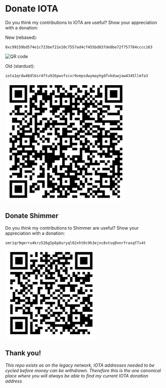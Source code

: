 Donate IOTA
===========

Do you think my contributions to IOTA are useful? Show your appreciation with a donation:

New (rebased):

    0xc99159bd574e1c723bef21e10c7557ad4cf455bd837de8be72f757784cccc163

![QR code](https://github.com/user-attachments/assets/3ec39db7-afea-4ccd-9e2f-c7ec298b94a2)



Old (stardust):

    iota1qrdw48dl6sr4ftu926pwvfscxr9vmpsdwymayhgdfvkduwjaw4345llmfa3

![QR code](qr15.png)


Donate Shimmer
--------------

Do you think my contributions to Shimmer are useful? Show your appreciation with a donation:


    smr1qr9qmrru4krz526g5p6p8uryql02xht0c9k3ejnc8vtsq8nnrfrasqf7s4t

![QR code](shimmer.png)


Thank you!
----------

<i>This repo exists as on the legacy network, IOTA addresses needed to be cycled before money can be withdrawn. Therefore this is the one canonical place where you will
always be able to find my current IOTA donation address</i>
